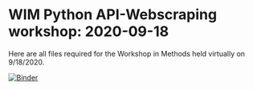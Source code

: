 # WIM Python API-Webscraping workshop: 2020-09-18

Here are all files required for the Workshop in Methods held virtually on 9/18/2020.

[![Binder](https://mybinder.org/badge_logo.svg)](https://mybinder.org/v2/gh/anne-kav/WIM/master?filepath=02_WebScraping%2FWorkshop%2FWebscraping_Solutions.ipynb)